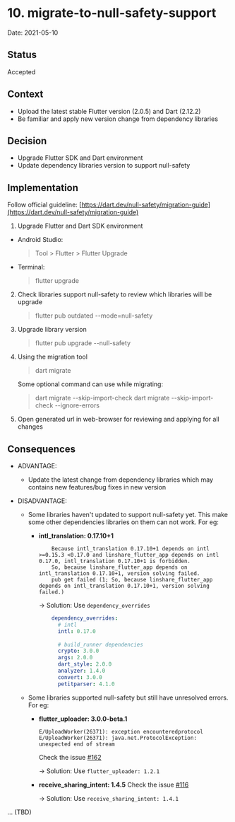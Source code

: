 # 10. migrate-to-null-safety-support

Date: 2021-05-10

## Status

Accepted

## Context

- Upload the latest stable Flutter version (2.0.5) and Dart (2.12.2)
- Be familiar and apply new version change from dependency libraries

## Decision

- Upgrade Flutter SDK and Dart environment
- Update dependency libraries version to support null-safety

## Implementation

Follow official guideline: [https://dart.dev/null-safety/migration-guide](https://dart.dev/null-safety/migration-guide)

1. Upgrade Flutter and Dart SDK environment

- Android Studio:
    > Tool > Flutter > Flutter Upgrade

- Terminal:
    > flutter upgrade

2. Check libraries support null-safety to review which libraries will be upgrade

    > flutter pub outdated --mode=null-safety

3. Upgrade library version

    > flutter pub upgrade --null-safety

4. Using the migration tool

    > dart migrate
    
    Some optional command can use while migrating:
    > dart migrate --skip-import-check
    > dart migrate --skip-import-check --ignore-errors

5. Open generated url in web-browser for reviewing and applying for all changes


## Consequences

- ADVANTAGE:
    - Update the latest change from dependency libraries which may contains new features/bug fixes in new version

- DISADVANTAGE:
    - Some libraries haven't updated to support null-safety yet. This make some other dependencies libraries on them can not work. For eg: 
       
        - **intl_translation: 0.17.10+1**
            ```shell script
                Because intl_translation 0.17.10+1 depends on intl >=0.15.3 <0.17.0 and linshare_flutter_app depends on intl 0.17.0, intl_translation 0.17.10+1 is forbidden.
                So, because linshare_flutter_app depends on intl_translation 0.17.10+1, version solving failed.
                pub get failed (1; So, because linshare_flutter_app depends on intl_translation 0.17.10+1, version solving failed.)
            ```
        
            &rarr; Solution: Use `dependency_overrides`
            ```yaml
                dependency_overrides:
                  # intl
                  intl: 0.17.0
                
                  # build_runner dependencies
                  crypto: 3.0.0
                  args: 2.0.0
                  dart_style: 2.0.0
                  analyzer: 1.4.0
                  convert: 3.0.0
                  petitparser: 4.1.0
            ``` 
      
    - Some libraries supported null-safety but still have unresolved errors. For eg:
        
        - **flutter_uploader: 3.0.0-beta.1**
            ```shell script
            E/UploadWorker(26371): exception encounteredprotocol
            E/UploadWorker(26371): java.net.ProtocolException: unexpected end of stream
            ```
            Check the issue [#162](https://github.com/fluttercommunity/flutter_uploader/issues/162)
        
            &rarr; Solution: Use `flutter_uploader: 1.2.1`
        
        - **receive_sharing_intent: 1.4.5**
            Check the issue [#116](https://github.com/KasemJaffer/receive_sharing_intent/issues/116)
            
            &rarr; Solution: Use `receive_sharing_intent: 1.4.1`

...
(TBD)